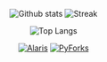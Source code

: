 <div align="center">


![Github stats](https://github-readme-stats.vercel.app/api?username=joshfaust&show_icons=true&theme=synthwave&count_private=true)
![Streak](https://github-readme-streak-stats.herokuapp.com/?user=joshfaust&theme=synthwave&hide_border=false)

![Top Langs](https://github-readme-stats.vercel.app/api/top-langs/?username=joshfaust&theme=synthwave&layout=compact)

[![Alaris](https://github-readme-stats.vercel.app/api/pin/?username=joshfaust&repo=Alaris&theme=synthwave)](https://github.com/joshfaust/Alaris)
[![PyForks](https://github-readme-stats.vercel.app/api/pin/?username=joshfaust&repo=PyForks&theme=synthwave)](https://github.com/joshfaust/PyForks)

</div>

